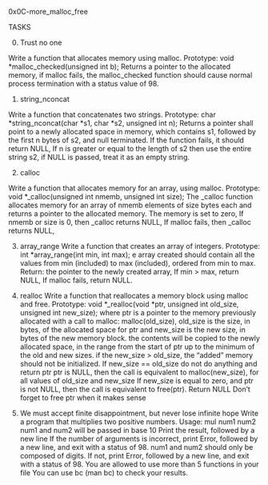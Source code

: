 0x0C-more_malloc_free

TASKS

0. Trust no one

Write a function that allocates memory using malloc.
Prototype: void *malloc_checked(unsigned int b);
Returns a pointer to the allocated memory,  if malloc fails, the malloc_checked function should cause normal process termination with a status value of 98.

1. string_nconcat

Write a function that concatenates two strings.
Prototype: char *string_nconcat(char *s1, char *s2, unsigned int n);
Returns a pointer shall point to a newly allocated space in memory, which contains s1, followed by the first n bytes of s2, and null terminated.
If the function fails, it should return NULL, If n is greater or equal to the length of s2 then use the entire string s2, if NULL is passed, treat it as an empty string.

2. calloc

Write a function that allocates memory for an array, using malloc.
Prototype: void *_calloc(unsigned int nmemb, unsigned int size);
The _calloc function allocates memory for an array of nmemb elements of size bytes each and returns a pointer to the allocated memory.
The memory is set to zero, If nmemb or size is 0, then _calloc returns NULL, If malloc fails, then _calloc returns NULL,

3. array_range
Write a function that creates an array of integers.
Prototype: int *array_range(int min, int max);
e array created should contain all the values from min (included) to max (included), ordered from min to max.
Return: the pointer to the newly created array, If min > max, return NULL, If malloc fails, return NULL.

4. realloc
Write a function that reallocates a memory block using malloc and free.
Prototype: void *_realloc(void *ptr, unsigned int old_size, unsigned int new_size);
where ptr is a pointer to the memory previously allocated with a call to malloc: malloc(old_size), old_size is the size, in bytes, of the allocated space for ptr and new_size is the new size, in bytes of the new memory block.
the contents will be copied to the newly allocated space, in the range from the start of ptr up to the minimum of the old and new sizes. if the new_size > old_size, the “added” memory should not be initialized. If new_size == old_size do not do anything and return ptr
ptr is NULL, then the call is equivalent to malloc(new_size), for all values of old_size and new_size
If new_size is equal to zero, and ptr is not NULL, then the call is equivalent to free(ptr). Return NULL
Don’t forget to free ptr when it makes sense

5. We must accept finite disappointment, but never lose infinite hope
Write a program that multiplies two positive numbers.
Usage: mul num1 num2
num1 and num2 will be passed in base 10
Print the result, followed by a new line
If the number of arguments is incorrect, print Error, followed by a new line, and exit with a status of 98.
num1 and num2 should only be composed of digits. If not, print Error, followed by a new line, and exit with a status of 98.
You are allowed to use more than 5 functions in your file
You can use bc (man bc) to check your results.
